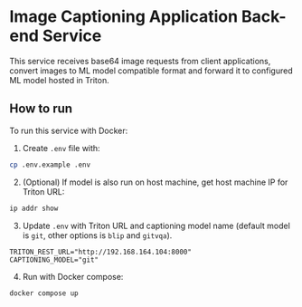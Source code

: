 # Image Captioning Application Back-end Service

This service receives base64 image requests from client applications, convert images to ML model compatible format and forward it to configured ML model hosted in Triton.

## How to run
To run this service with Docker:
1. Create `.env` file with:
```bash
cp .env.example .env
```
2. (Optional) If model is also run on host machine, get host machine IP for Triton URL:
```bash
ip addr show
```
3. Update `.env` with Triton URL and captioning model name (default model is `git`, other options is `blip` and `gitvqa`).
```
TRITON_REST_URL="http://192.168.164.104:8000" 
CAPTIONING_MODEL="git"
```
4. Run with Docker compose:
```bash
docker compose up
```